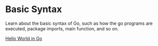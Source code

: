 # Basic Syntax

Learn about the basic syntax of Go, such as how the go programs are executed, package imports, main function, and so on.

[Hello World in Go](./examples/hello-world/README.md)
